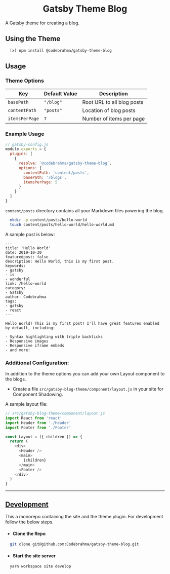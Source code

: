 <h1 align="center">Gatsby Theme Blog</h1>

A Gatsby theme for creating a blog.

## Using the Theme
```bash
  [x] npm install @codebrahma/gatsby-theme-blog
```

## Usage

### Theme Options

Key | Default Value | Description
--- | --- | --- |
`basePath` | `"/blog"` | Root URL to all blog posts
`contentPath` | `"posts"` | Location of blog posts
`itemsPerPage` | `7` | Number of items per page

### Example Usage
```js
// gatsby-config.js
module.exports = {
  plugins: [
    {
      resolve: `@codebrahma/gatsby-theme-blog`,
      options: {
        contentPath: 'content/posts',
        basePath: '/blogs',
        itemsPerPage: 5
      }
    }
  ]
}
```

`content/posts` directory contains all your Markdown files powering the blog.

```bash
  mkdir -p content/posts/hello-world
  touch content/posts/hello-world/hello-world.md
```

A sample post is below:

```
---
title: 'Hello World'
date: 2019-10-30
featuredpost: false
description: Hello World, this is my first post.
keywords:
- gatsby
- is
- wonderful
link: /hello-world
category:
- Gatsby
author: Codebrahma
tags:
- gatsby
- react
---

Hello World! This is my first post! I'll have great features enabled by default, including:
 
- Syntax highlighting with triple backticks
- Responsive images
- Responsive iframe embeds
- and more!
```


### Additional Configuration:

In addition to the theme options you can add your own Layout component to the blogs.
* Create a file `src/gatsby-blog-theme/component/layout.js` in your site for Component Shadowing.

A sample layout file:

```js
// src/gatsby-blog-theme/component/layout.js
import React from 'react'
import Header from './Header'
import Footer from './Footer'

const Layout = ({ children }) => {
  return (
    <div>
      <Header />
      <main>
        {children}
      </main>
      <Footer />
    </div>
  )
}
```

<hr />

## <u>Development</u>

This a monorepo containing the site and the theme plugin. For development follow the below steps.

* #### Clone the Repo
```bash
  git clone git@github.com:Codebrahma/gatsby-theme-blog.git
```

* #### Start the site server
```bash
  yarn workspace site develop
```